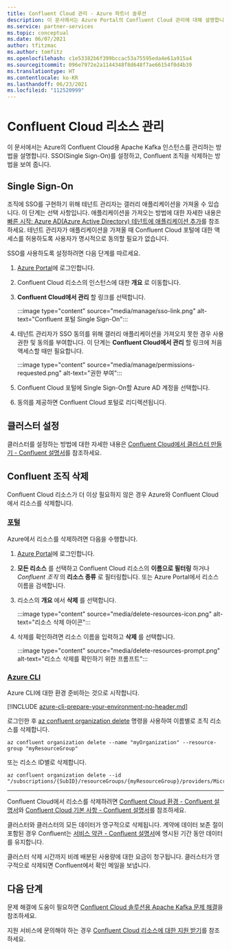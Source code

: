 ```yaml
---
title: Confluent Cloud 관리 - Azure 파트너 솔루션
description: 이 문서에서는 Azure Portal의 Confluent Cloud 관리에 대해 설명합니다. Single Sign-On을 설정하고, Confluent 조직을 삭제하고, 지원을 받는 방법을 알아봅니다.
ms.service: partner-services
ms.topic: conceptual
ms.date: 06/07/2021
author: tfitzmac
ms.author: tomfitz
ms.openlocfilehash: c1e53382b6f399bccac53a75595eda4e61a915a4
ms.sourcegitcommit: 096e7972e2a1144348f8d648f7ae66154f0d4b39
ms.translationtype: HT
ms.contentlocale: ko-KR
ms.lasthandoff: 06/23/2021
ms.locfileid: "112520999"
---
```

# <a name="manage-the-confluent-cloud-resource"></a>Confluent Cloud 리소스 관리

이 문서에서는 Azure의 Confluent Cloud용 Apache Kafka 인스턴스를 관리하는 방법을 설명합니다. SSO(Single Sign-On)를 설정하고, Confluent 조직을 삭제하는 방법을 보여 줍니다.

## <a name="single-sign-on"></a>Single Sign-On

조직에 SSO를 구현하기 위해 테넌트 관리자는 갤러리 애플리케이션을 가져올 수 있습니다. 이 단계는 선택 사항입니다. 애플리케이션을 가져오는 방법에 대한 자세한 내용은 [빠른 시작: Azure AD(Azure Active Directory) 테넌트에 애플리케이션 추가](../../active-directory/manage-apps/add-application-portal.md)를 참조하세요. 테넌트 관리자가 애플리케이션을 가져올 때 Confluent Cloud 포털에 대한 액세스를 허용하도록 사용자가 명시적으로 동의할 필요가 없습니다.

SSO를 사용하도록 설정하려면 다음 단계를 따르세요.

1. [Azure Portal](https://portal.azure.com)에 로그인합니다.
1. Confluent Cloud 리소스의 인스턴스에 대한 **개요** 로 이동합니다.
1. **Confluent Cloud에서 관리** 할 링크를 선택합니다.

   :::image type="content" source="media/manage/sso-link.png" alt-text="Confluent 포털 Single Sign-On":::

1. 테넌트 관리자가 SSO 동의를 위해 갤러리 애플리케이션을 가져오지 못한 경우 사용 권한 및 동의를 부여합니다. 이 단계는 **Confluent Cloud에서 관리** 할 링크에 처음 액세스할 때만 필요합니다.

   :::image type="content" source="media/manage/permissions-requested.png" alt-text="권한 부여":::

1. Confluent Cloud 포털에 Single Sign-On할 Azure AD 계정을 선택합니다.
1. 동의를 제공하면 Confluent Cloud 포털로 리디렉션됩니다.

## <a name="set-up-cluster"></a>클러스터 설정

클러스터를 설정하는 방법에 대한 자세한 내용은 [Confluent Cloud에서 클러스터 만들기 - Confluent 설명서](https://docs.confluent.io/cloud/current/clusters/create-cluster.html)를 참조하세요.

## <a name="delete-confluent-organization"></a>Confluent 조직 삭제

Confluent Cloud 리소스가 더 이상 필요하지 않은 경우 Azure와 Confluent Cloud에서 리소스를 삭제합니다.

### <a name="portal"></a>[포털](#tab/azure-portal)

Azure에서 리소스를 삭제하려면 다음을 수행합니다.

1. [Azure Portal](https://portal.azure.com)에 로그인합니다.
1. **모든 리소스** 를 선택하고 Confluent Cloud 리소스의 **이름으로 필터링** 하거나 _Confluent 조직_ 의 **리소스 종류** 로 필터링합니다. 또는 Azure Portal에서 리소스 이름을 검색합니다.
1. 리소스의 **개요** 에서 **삭제** 를 선택합니다.

    :::image type="content" source="media/delete-resources-icon.png" alt-text="리소스 삭제 아이콘":::

1. 삭제를 확인하려면 리소스 이름을 입력하고 **삭제** 를 선택합니다.

    :::image type="content" source="media/delete-resources-prompt.png" alt-text="리소스 삭제를 확인하기 위한 프롬프트":::

### <a name="azure-cli"></a>[Azure CLI](#tab/azure-cli)

Azure CLI에 대한 환경 준비하는 것으로 시작합니다.

[!INCLUDE [azure-cli-prepare-your-environment-no-header.md](../../../includes/azure-cli-prepare-your-environment-no-header.md)]

로그인한 후 [az confluent organization delete](/cli/azure/confluent#az_confluent_organization_delete) 명령을 사용하여 이름별로 조직 리소스를 삭제합니다.

```azurecli
az confluent organization delete --name "myOrganization" --resource-group "myResourceGroup"
```

또는 리소스 ID별로 삭제합니다.

```azurecli
az confluent organization delete --id "/subscriptions/{SubID}/resourceGroups/{myResourceGroup}/providers/Microsoft.Confluent/organizations/{myOrganization}"
```

---

Confluent Cloud에서 리소스를 삭제하려면 [Confluent Cloud 환경 - Confluent 설명서](https://docs.confluent.io/current/cloud/using/environments.html)와 [Confluent Cloud 기본 사항 - Confluent 설명서](https://docs.confluent.io/current/cloud/using/cloud-basics.html)를 참조하세요.

클러스터와 클러스터의 모든 데이터가 영구적으로 삭제됩니다. 계약에 데이터 보존 절이 포함된 경우 Confluent는 [서비스 약관 - Confluent 설명서](https://www.confluent.io/confluent-cloud-tos)에 명시된 기간 동안 데이터를 유지합니다.

클러스터 삭제 시간까지 비례 배분된 사용량에 대한 요금이 청구됩니다. 클러스터가 영구적으로 삭제되면 Confluent에서 확인 메일을 보냅니다.

## <a name="next-steps"></a>다음 단계

문제 해결에 도움이 필요하면 [Confluent Cloud 솔루션용 Apache Kafka 문제 해결](troubleshoot.md)을 참조하세요.

지원 서비스에 문의해야 하는 경우 [Confluent Cloud 리소스에 대한 지원 받기](get-support.md)를 참조하세요.
